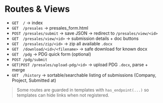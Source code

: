 # Routes & Views

- `GET  /` → index
- `GET  /presales` → presales_form.html
- `POST /presales/submit` → save JSON → redirect to `/presales/view/<id>`
- `GET  /presales/view/<id>` → submission details + doc buttons
- `GET  /presales/zip/<id>` → zip all available `.docx`
- `GET  /download/<id>/<filename>` → safe download for known docx
- `GET  /pdg` → PDG quick form (optional)
- `POST /pdg/submit`
- `GET|POST /presales/upload-pdg/<id>` → upload PDG `.docx`, parse + merge
- `GET  /history` → sortable/searchable listing of submissions (Company, Project, Submitted at)

> Some routes are guarded in templates with `has_endpoint(...)` so templates can hide links when not registered.
